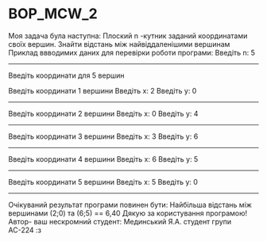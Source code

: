 # BOP_MCW_2
Моя задача була наступна: Плоский n -кутник заданий координатами своїх вершин. Знайти відстань між  найвіддаленішими вершинам
Приклад ввводимих даних для перевірки роботи програми:
Введiть n: 5


---------------------------------------------

Введiть координати для 5 вершин

Введiть координати 1 вершини
Введiть x: 2
Введiть y: 0


---------------------------------------------

Введiть координати 2 вершини
Введiть x: 0
Введiть y: 4


---------------------------------------------

Введiть координати 3 вершини
Введiть x: 3
Введiть y: 6


---------------------------------------------

Введiть координати 4 вершини
Введiть x: 6
Введiть y: 5


---------------------------------------------

Введiть координати 5 вершини
Введiть x: 5
Введiть y: 0


---------------------------------------------
Очікуваний результат програми повинен бути:
Найбiльша вiдстань мiж вершинами (2;0) та (6;5) == 6,40
Дякую за користування програмою!
Автор- ваш нескромний студент: Мединський Я.А. студент групи АС-224 :з
